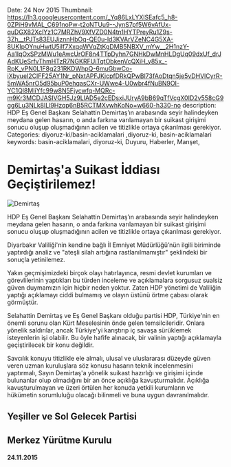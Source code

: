 Date: 24 Nov 2015
Thumbnail: https://lh3.googleusercontent.com/_Yq86LxLYXlSEafc5_h8-0ZPiH9vMAL_C691noPw-t2oNTUu9--JynS7pf5W6vAfUx-quDGX82XclYz1C7MRZhV9XfVZD0N4tn1HYTPreyRu1Z9s-3Zh__tPJTs83EUJiznnHbOq-QE0u-ld3KVArVZeNC4G5XA-8UKIpOYnuHwtU5iIf7XxgqWVqZtKgDMB5NBXV_mYw__2H1nzY-Aa1IqOxSPzMWu1eAwcUrOF8n4TTpDyhn7GNHkDwMnHLDgUq09dxUf_drJAdKUeSrfvThmHTzR7NGKRFUiTqtObkenVcQXiH_y85x_-RpK_vPN0L1F8g231RKDWhpQ-6muGbwCo-iXbyueI2ClFF25AY1Nr_pNxtAPFJKjcpfDRkQPwBl73fAoDtqn5je5vDHVlCyrR-5mWA5nrO5d95buP0ehqasCXr-UWwe4-U0wbr4fNuBN9OI-YC1Ql8MIiYfc99w8N5Fjycwfq-MQRc-m9Kr3MCDJASIVGH5Jz9LlAD5e2cEDsxiJUryA9bB69qTfVcgX0ID2v558cG9gg6Lu3NLk8ILl9Hzqp6nB5RCTMXvwhKoNo=w660-h330-no
description: HDP Eş Genel Başkanı Selahattin Demirtaş’ın arabasında seyir halindeyken meydana gelen hasarın, o anda farkına varılamayan bir suikast girişimi sonucu oluşup oluşmadığının acilen ve titizlikle ortaya çıkarılması gerekiyor.
Categories: diyoruz-ki/basin-aciklamalari ,diyoruz-ki, basin-aciklamalari
keywords: basin-aciklamalari, diyoruz-ki, Duyuru, Haberler, Manşet, 


# Demirtaş'a Suikast İddiası Geçiştirilemez!

![Demirtaş](https://lh3.googleusercontent.com/_Yq86LxLYXlSEafc5_h8-0ZPiH9vMAL_C691noPw-t2oNTUu9--JynS7pf5W6vAfUx-quDGX82XclYz1C7MRZhV9XfVZD0N4tn1HYTPreyRu1Z9s-3Zh__tPJTs83EUJiznnHbOq-QE0u-ld3KVArVZeNC4G5XA-8UKIpOYnuHwtU5iIf7XxgqWVqZtKgDMB5NBXV_mYw__2H1nzY-Aa1IqOxSPzMWu1eAwcUrOF8n4TTpDyhn7GNHkDwMnHLDgUq09dxUf_drJAdKUeSrfvThmHTzR7NGKRFUiTqtObkenVcQXiH_y85x_-RpK_vPN0L1F8g231RKDWhpQ-6muGbwCo-iXbyueI2ClFF25AY1Nr_pNxtAPFJKjcpfDRkQPwBl73fAoDtqn5je5vDHVlCyrR-5mWA5nrO5d95buP0ehqasCXr-UWwe4-U0wbr4fNuBN9OI-YC1Ql8MIiYfc99w8N5Fjycwfq-MQRc-m9Kr3MCDJASIVGH5Jz9LlAD5e2cEDsxiJUryA9bB69qTfVcgX0ID2v558cG9gg6Lu3NLk8ILl9Hzqp6nB5RCTMXvwhKoNo=w660-h330-no)

HDP Eş Genel Başkanı Selahattin Demirtaş’ın arabasında seyir halindeyken meydana gelen hasarın, o anda farkına varılamayan bir suikast girişimi sonucu oluşup oluşmadığının acilen ve titizlikle ortaya çıkarılması gerekiyor.

Diyarbakır Valiliği'nin kendine bağlı İl Emniyet Müdürlüğü’nün ilgili biriminde yaptırdığı analiz ve "ateşli silah artığına rastlanılmamıştır" şeklindeki bir sonuçla yetinilemez.

Yakın geçmişimizdeki birçok olayı hatırlayınca, resmi devlet kurumları ve görevlilerinin yaptıkları bu türden inceleme ve açıklamalara sorgusuz sualsiz güven duymamızın için hiçbir neden yoktur. Zaten HDP yönetimi de Valiliğin yaptığı açıklamayı ciddi bulmamış ve olayın üstünü örtme çabası olarak görmüştür. 

Selahattin Demirtaş ve Eş Genel Başkanı olduğu partisi HDP, Türkiye'nin en önemli sorunu olan Kürt Meselesinin önde gelen temsilcileridir. Onlara yönelik saldırılar, ancak Türkiye'yi karıştırıp iç savaşa sürüklemek isteyenlerin işi olabilir. Bu öyle hafife alınacak, bir valinin yaptığı açıklamayla geçiştirilecek bir konu değildir.

Savcılık konuyu titizlikle ele almalı, ulusal ve uluslararası düzeyde güven veren uzman kuruluşlara söz konusu hasarın teknik incelenmesini yaptırmalı, Sayın Demirtaş'a yönelik suikast hazırlığı ve girişimi içinde bulunanlar olup olmadığını bir an önce açıklığa kavuşturmalıdır. Açıklığa kavuşturulmayan ve üzeri örtülen her konuda yetkili kurumların ve hükümetin sorumluluğu olacağı bilinmeli ve buna uygun davranılmalıdır.


## Yeşiller ve Sol Gelecek Partisi 
## Merkez Yürütme Kurulu
#### 24.11.2015
